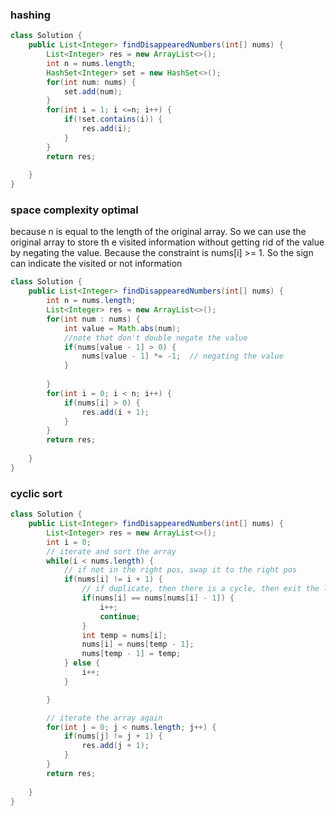 ### hashing

```java
class Solution {
    public List<Integer> findDisappearedNumbers(int[] nums) {
        List<Integer> res = new ArrayList<>();
        int n = nums.length;
        HashSet<Integer> set = new HashSet<>();
        for(int num: nums) {
            set.add(num);
        }
        for(int i = 1; i <=n; i++) {
            if(!set.contains(i)) {
                res.add(i);
            }
        }
        return res;
        
    }
}
```



### space complexity optimal

because n is equal to the length of the original array. So we can use the original array to store th e visited information without getting rid of the value by negating the value. Because the constraint is nums[i] >= 1. So the sign can indicate the visited or not information

```java
class Solution {
    public List<Integer> findDisappearedNumbers(int[] nums) {
        int n = nums.length;
        List<Integer> res = new ArrayList<>();
        for(int num : nums) {
            int value = Math.abs(num);
            //note that don't double negate the value
            if(nums[value - 1] > 0) {
                nums[value - 1] *= -1;  // negating the value
            }
            
        }
        for(int i = 0; i < n; i++) {
            if(nums[i] > 0) {
                res.add(i + 1);
            }
        }
        return res;
        
    }
}
```

### cyclic sort

```java
class Solution {
    public List<Integer> findDisappearedNumbers(int[] nums) {
        List<Integer> res = new ArrayList<>();
        int i = 0;
        // iterate and sort the array
        while(i < nums.length) {
            // if not in the right pos, swap it to the right pos
            if(nums[i] != i + 1) {
                // if duplicate, then there is a cycle, then exit the loop
                if(nums[i] == nums[nums[i] - 1]) {
                    i++;
                    continue; 
                }
                int temp = nums[i];
                nums[i] = nums[temp - 1];
                nums[temp - 1] = temp;
            } else {
                i++;
            }

        }

        // iterate the array again
        for(int j = 0; j < nums.length; j++) {
            if(nums[j] != j + 1) {
                res.add(j + 1);
            }
        }
        return res;
        
    }
}
```

